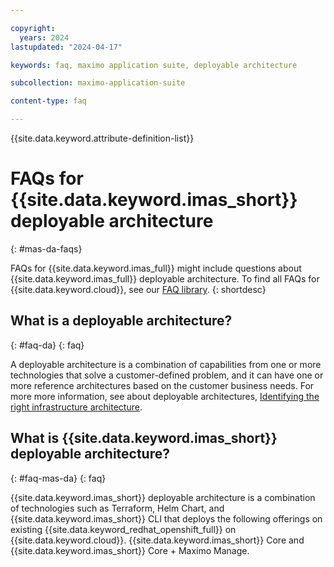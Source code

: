 ```yaml
---

copyright:
  years: 2024
lastupdated: "2024-04-17"

keywords: faq, maximo application suite, deployable architecture

subcollection: maximo-application-suite

content-type: faq

---
```



{{site.data.keyword.attribute-definition-list}}

# FAQs for {{site.data.keyword.imas_short}} deployable architecture
{: #mas-da-faqs}


FAQs for {{site.data.keyword.imas_full}} might include questions about {{site.data.keyword.imas_full}} deployable architecture. To find all FAQs for {{site.data.keyword.cloud}}, see our [FAQ library](/docs/faqs).
{: shortdesc}

## What is a deployable architecture?
{: #faq-da}
{: faq}

A deployable architecture is a combination of capabilities from one or more technologies that solve a customer-defined problem, and it can have one or more reference architectures based on the customer business needs.
For more more information, see about deployable architectures,  [Identifying the right infrastructure architecture](docs/overview?topic=overview-secure-enterprise#define-architecture).

## What is {{site.data.keyword.imas_short}} deployable architecture?
{: #faq-mas-da}
{: faq}

{{site.data.keyword.imas_short}} deployable architecture is a combination of technologies such as Terraform, Helm Chart, and {{site.data.keyword.imas_short}} CLI that deploys the following offerings on existing {{site.data.keyword_redhat_openshift_full}} on {{site.data.keyword.cloud}}. {{site.data.keyword.imas_short}} Core and {{site.data.keyword.imas_short}} Core + Maximo Manage.
